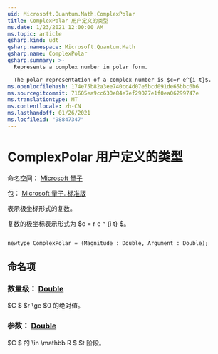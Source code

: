 ```yaml
---
uid: Microsoft.Quantum.Math.ComplexPolar
title: ComplexPolar 用户定义的类型
ms.date: 1/23/2021 12:00:00 AM
ms.topic: article
qsharp.kind: udt
qsharp.namespace: Microsoft.Quantum.Math
qsharp.name: ComplexPolar
qsharp.summary: >-
  Represents a complex number in polar form.

  The polar representation of a complex number is $c=r e^{i t}$.
ms.openlocfilehash: 174e75b82a3ee740cd4d07e5bcd091de65bbc6b6
ms.sourcegitcommit: 71605ea9cc630e84e7ef29027e1f0ea06299747e
ms.translationtype: MT
ms.contentlocale: zh-CN
ms.lasthandoff: 01/26/2021
ms.locfileid: "98847347"
---
```

# <a name="complexpolar-user-defined-type"></a>ComplexPolar 用户定义的类型

命名空间： [Microsoft 量子](xref:Microsoft.Quantum.Math)

包： [Microsoft 量子. 标准版](https://nuget.org/packages/Microsoft.Quantum.Standard)


表示极坐标形式的复数。

复数的极坐标表示形式为 $c = r e ^ {i t} $。

```qsharp

newtype ComplexPolar = (Magnitude : Double, Argument : Double);
```



## <a name="named-items"></a>命名项

### <a name="magnitude--double"></a>数量级： [Double](xref:microsoft.quantum.lang-ref.double)

$C $ $r \ge $0 的绝对值。
### <a name="argument--double"></a>参数： [Double](xref:microsoft.quantum.lang-ref.double)

$C $ 的 \in \mathbb R $ $t 阶段。
